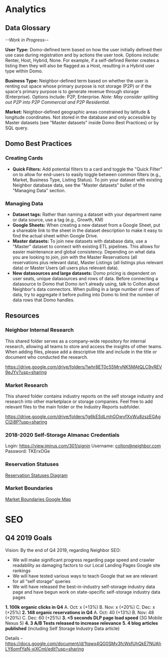 <!-- TITLE: Strategy -->
<!-- SUBTITLE: Overview of Strategy at Neighbor, including Analytics, SEO & Monetization -->


# Analytics
## Data Glossary

*--Work in Progress--*

**User Type:** Domo-defined term based on how the user initially defined their use case during registration and by actions the user took. Options include: Renter, Host, Hybrid, None. For example, if a self-defined Renter creates a listing then they will also be flagged as a Host, resulting in a Hybrid user type within Domo.

**Business Type:** Neighbor-defined term based on whether the user is renting out space whose primary purpose is not storage (P2P) or if the space's primary purpose is to generate revenue through storage (Enterprise). Options include: P2P, Enterprise. *Note: May consider spliting out P2P into P2P Commercial and P2P Residential.*

**Market:** Neighbor-defined geographic areas constrained by latitude & longitude coordinates. Not stored in the database and only accessible by Master datasets (see "Master datasets" inside Domo Best Practices) or by SQL query.


## Domo Best Practices
### Creating Cards

* **Quick Filters:** Add potential filters to a card and toggle the "Quick Filter" on to allow for end-users to easily toggle between common filters (e.g., Market, Business Type, Listing Status). To join your dataset with existing Neighbor database data, see the "Master datasets" bullet of the "Managing Data" section.

### Managing Data

* **Dataset tags:** Rather than naming a dataset with your department name or data source, use a tag (e.g., Growth, KM)
* **Google Sheets:** When creating a new dataset from a Google Sheet, put a shareable link to the sheet in the dataset description to make it easy to find the actual sheet within Google Drive.
* **Master datasets:** To join new datasets with database data, use a "Master" dataset to connect with existing ETL pipelines. This allows for easier maintenance and 
global consistency. Depending on what data you are looking to join, join with the Master Reservations (all reservations plus relevant data), Master Listings (all listings plus relevant data) or Master Users (all users plus relevant data).
* **New datasources and large datasets:** Domo pricing is dependent on user seats, unique datasources and rows of data. Before connecting a datasource to Domo that Domo isn't already using, talk to Colton about Neighbor's data connectors. When pulling in a large number of rows of data, try to aggregate it before pulling into Domo to limit the number of data rows that Domo handles.


## Resources
### Neighbor Internal Research

This shared folder serves as a company-wide repository for internal research, allowing all teams to store and access the insights of other teams. When adding files, please add a descriptive title and include in the title or document who conducted the research.

https://drive.google.com/drive/folders/1whr8ET0c55MrvNK5MAtQLC9vREV9eJYv?usp=sharing

### Market Research

This shared folder contains industry reports on the self storage industry and research into other marketplace or storage companies. Feel free to add relevant files to the main folder or the Industry Reports subfolder.

https://drive.google.com/drive/folders/1g6kESdLmhGOwyfXxWu8zszEGAgCI2i8P?usp=sharing



### 2018-2020 Self-Storage Almanac Credentials

Login: https://view.imirus.com/301/signin
Username: colton@neighbor.com
Password: TKErxOGe

### Reservation Statuses
[Reservation Statuses Diagram](https://drive.google.com/file/d/1-EisaEV1Pkegq4FGR7h85ajUGN7aHubc/view?usp=sharing)

### Market Boundaries
[Market Boundaries Google Map](https://www.google.com/maps/d/u/0/edit?mid=1dHU93CiFk9Uku4xBwktYksX9vvl8n5GI&ll=34.98466619418738%2C-98.06705532567729&z=6)

# SEO
## Q4 2019 Goals
Vision: By the end of Q4 2019, regarding Neighbor SEO:
* We will make significant progress regarding page speed and crawler readability as damaging factors to our Local Landing Pages Google site rankings
* We will have tested various ways to teach Google that we are relevant for all “self storage” queries
* We will have released the best-in-industry self-storage industry data page and have begun work on state-specific self-storage industry data pages

**1. 100k organic clicks in Q4**
	A. Oct: x (+13%)
	B. Nov: x (+20%)
	C. Dec: x (+25%)
**2. 148 organic reservations in Q4**
	A. Oct: 40 (+13%)
	B. Nov: 48 (+20%)
	C. Dec: 60 (+25%)
**3. <5 seconds DLP page load speed** (3G Mobile Nexus 5)
**4. 3 A/B Tests released to increase relevance**
**5. 4 blog articles published** (including Self Storage Industry Data article)

Details - https://docs.google.com/document/d/1tqwx4QG0SMv3fcWsfUhQkE7NUAhLY6omfYaN-xiXCmI/edit?usp=sharing
